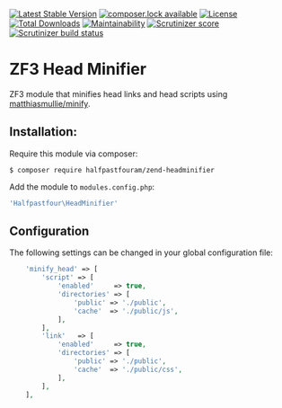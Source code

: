 [![Latest Stable Version](https://poser.pugx.org/halfpastfouram/zend-headminifier/version)](https://packagist.org/packages/halfpastfouram/zend-headminifier)
[![composer.lock available](https://poser.pugx.org/halfpastfouram/zend-headminifier/composerlock)](https://packagist.org/packages/halfpastfouram/zend-headminifier)
[![License](https://poser.pugx.org/halfpastfouram/zend-headminifier/license)](https://packagist.org/packages/halfpastfouram/zend-headminifier)
[![Total Downloads](https://poser.pugx.org/halfpastfouram/zend-headminifier/downloads)](https://packagist.org/packages/halfpastfouram/zend-headminifier)
[![Maintainability](https://api.codeclimate.com/v1/badges/a5a280e09dd75c47c89b/maintainability)](https://codeclimate.com/github/halfpastfouram/zend-headminifier/maintainability)
[![Scrutinizer score](https://scrutinizer-ci.com/g/halfpastfouram/zend-headminifier/badges/quality-score.png?b=master)](https://scrutinizer-ci.com/g/halfpastfouram/zend-headminifier/)
[![Scrutinizer build status](https://scrutinizer-ci.com/g/halfpastfouram/zend-headminifier/badges/build.png?b=master)](https://scrutinizer-ci.com/g/halfpastfouram/zend-headminifier/build-status/master)

# ZF3 Head Minifier
ZF3 module that minifies head links and head scripts using [matthiasmullie/minify](https://github.com/matthiasmullie/minify).

## Installation:

Require this module via composer:

```
$ composer require halfpastfouram/zend-headminifier
```

Add the module to `modules.config.php`:

```php
'Halfpastfour\HeadMinifier'
```

## Configuration

The following settings can be changed in your global configuration file:

```php
    'minify_head' => [
        'script' => [
            'enabled'     => true,
            'directories' => [
                'public' => './public',
                'cache'  => './public/js',
            ],
        ],
        'link'   => [
            'enabled'     => true,
            'directories' => [
                'public' => './public',
                'cache'  => './public/css',
            ],
        ],
    ],
```
